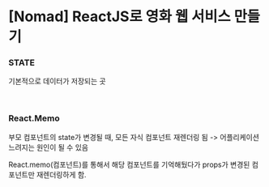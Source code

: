 # [Nomad] ReactJS로 영화 웹 서비스 만들기

### STATE

<p>기본적으로 데이터가 저장되는 곳</p><br />

### React.Memo

<p>부모 컴포넌트의 state가 변경될 때, 모든 자식 컴포넌트 재렌더링 됨 -> 어플리케이션 느려지는 원인이 될 수 있음</p>
<p>React.memo(컴포넌트)를 통해서 해당 컴포넌트를 기억해뒀다가 props가 변경된 컴포넌트만 재렌더링하게 함.</p>
